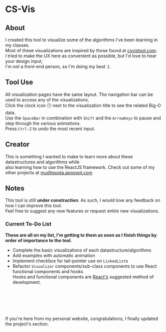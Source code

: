 # CS-Vis

## About
I created this tool to visualize some of the algorithms I've been learning in my classes.<br />
Most of these visualizations are inspired by those found at [csvistool.com](https://csvistool.com).<br />
I tried to make the UX here as convenient as possible, but I'd love to hear your design input;<br />
I'm not a front-end person, so I'm doing my best :).

## Tool Use
All visualization pages have the same layout. The navigation bar can be used to access any of the visualizations.<br />
Click the clock icon :clock4: next to the visualization title to see the related Big-O data.<br />
Use the `SpaceBar` in combination with `Shift` and the `ArrowKeys` to pause and step through the various animations.<br />
Press `Ctrl-Z` to undo the most recent input.

## Creator
This is something I wanted to make to learn more about these datastructures and algorithms while <br />
also learning how to use the ReactJS framework.
Check out some of my other projects at [muditgupta.appspot.com](https://muditgupta.appspot.com)

## Notes
This tool is still **under construction**. As such, I would love any feedback on how I can improve this tool.<br />
Feel free to suggest any new features or request entire new visualizations.

### Current To-Do List
**These are all on my list, I'm getting to them as soon as I finish things by order of importance to the tool.**
* Complete the basic visualizations of each datastructure/algorithms
* Add examples with automatic animation
* Implement checkbox for tail-pointer use on `LinkedList`s
* Refactor `Visualizer` components/sub-class components to use React functional components and hooks<br />
   Hooks and functional components are [React's](https://reactjs.org/docs/hooks-intro.html) suggested method of development.
<br />
<br />
<br />
<br />
<br />
If you're here from my personal website, congratulations, I finally updated the project's section.
